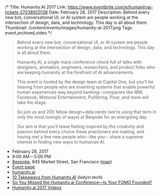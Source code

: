 /*
Title: Humanity.AI 2017
Link: https://www.eventbrite.com/e/humanityai-tickets-27038920138
Date: February 28, 2017
Description: Behind every new bot, conversational UI, or AI system are people working at the intersection of design, data, and technology.  This day is all about them.
Thumbnail: /content/events/images/humanity-ai-2017.png
Tags: event,archived,video
*/


> Behind every new bot, conversational UI, or AI system are people working at the intersection of design, data, and technology.  This day is all about them.
>
> Humanity.AI, a single-track conference chock full of talks with designers, animators, engineers, researchers, and product folks who are keeping humanity at the forefront of AI advancements.
>
> This event is hosted by the design team at Capital One, but you'll be hearing from people who are inventing systems that enable powerful human experiences way beyond banking--companies like IBM, Facebook, Motional Entertainment, PullString, Pixar, and more will take the stage. 
>
> So join us and 200 fellow design+data nerds (we're using that term in only the most lovingly of ways) at Bespoke for an energizing day.
>
> Our aim is that you'll leave feeling inspired by the creativity and passion behind every choice these practioners are making, and having met a few new people who--like you-- share a supreme interest in finding new ways to humanize AI. 


- February 28, 2017
- 9:00 AM – 5:00 PM
- [Bespoke](http://www.bespokesf.co/), 845 Market Street, San Francisco ([map](https://www.google.com/maps/dir/Current+Location/845+Market+Street+San+Francisco))
- [Event page](https://www.eventbrite.com/e/humanityai-tickets-27038920138)
- [humanity.ai](http://www.humanity.ai/)
- [10 Takeaways from Humanity.AI](https://ladyin.tech/10-takeaways-from-humanity-ai-404ab01104da#.8b57a95sm) (ladyin.tech)
- [So You Missed the Humanity.ai Conference—Is Your FOMO Founded?](https://medium.com/capitalonedesign/so-you-missed-the-humanity-ai-conference-is-your-fomo-founded-99eaaf3717ca)
- [Humanity.ai 2017 Videos](https://medium.com/capitalonedesign/humanity-ai-2017-videos-all-things-chatbots-757f5848e412)
